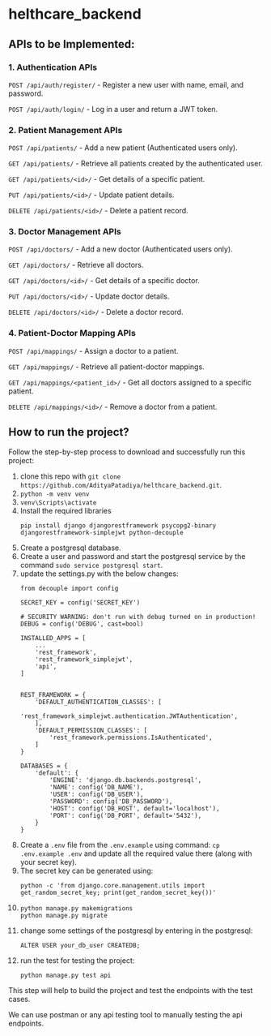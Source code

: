 # helthcare_backend
## APIs to be Implemented:

### 1. Authentication APIs

`POST /api/auth/register/` - Register a new user with name, email, and password.

`POST /api/auth/login/` - Log in a user and return a JWT token.
### 2. Patient Management APIs
`POST /api/patients/` - Add a new patient (Authenticated users only).

`GET /api/patients/` - Retrieve all patients created by the authenticated user.

`GET /api/patients/<id>/` - Get details of a specific patient.

`PUT /api/patients/<id>/` - Update patient details.

`DELETE /api/patients/<id>/` - Delete a patient record.


### 3. Doctor Management APIs
`POST /api/doctors/` - Add a new doctor (Authenticated users only).

`GET /api/doctors/` - Retrieve all doctors.

`GET /api/doctors/<id>/` - Get details of a specific doctor.

`PUT /api/doctors/<id>/` - Update doctor details.

`DELETE /api/doctors/<id>/` - Delete a doctor record.


### 4. Patient-Doctor Mapping APIs
`POST /api/mappings/` - Assign a doctor to a patient.

`GET /api/mappings/` - Retrieve all patient-doctor mappings.

`GET /api/mappings/<patient_id>/` - Get all doctors assigned to a specific patient.

`DELETE /api/mappings/<id>/` - Remove a doctor from a patient.



## How to run the project?
Follow the step-by-step process to download and successfully run this project:

1. clone this repo with `git clone https://github.com/AdityaPatadiya/helthcare_backend.git`.
2. `python -m venv venv`
3. `venv\Scripts\activate`
4. Install the required libraries
   ```
   pip install django djangorestframework psycopg2-binary djangorestframework-simplejwt python-decouple
   ```
5. Create a postgresql database.
6. Create a user and password and start the postgresql service by the command `sudo service postgresql start`.
7. update the settings.py with the below changes:
    ```
    from decouple import config
    
    SECRET_KEY = config('SECRET_KEY')
    
    # SECURITY WARNING: don't run with debug turned on in production!
    DEBUG = config('DEBUG', cast=bool)
    
    INSTALLED_APPS = [
        ...
        'rest_framework',
        'rest_framework_simplejwt',
        'api',
    ]
    
    
    REST_FRAMEWORK = {
        'DEFAULT_AUTHENTICATION_CLASSES': [
            'rest_framework_simplejwt.authentication.JWTAuthentication',
        ],
        'DEFAULT_PERMISSION_CLASSES': [
            'rest_framework.permissions.IsAuthenticated',
        ]
    }
    
    DATABASES = {
        'default': {
            'ENGINE': 'django.db.backends.postgresql',
            'NAME': config('DB_NAME'),
            'USER': config('DB_USER'),
            'PASSWORD': config('DB_PASSWORD'),
            'HOST': config('DB_HOST', default='localhost'),
            'PORT': config('DB_PORT', default='5432'),
        }
    }
    
    ```
8. Create a `.env` file from the `.env.example` using command: `cp .env.example .env` and update all the required value there (along with your secret key).
9. The secret key can be generated using:
    ```
    python -c 'from django.core.management.utils import get_random_secret_key; print(get_random_secret_key())'
    ```
10. ```
    python manage.py makemigrations
    python manage.py migrate
    ```
12. change some settings of the postgresql by entering in the postgresql:
    ```
    ALTER USER your_db_user CREATEDB;
    ```
13. run the test for testing the project:
    ```
    python manage.py test api
    ```

This step will help to build the project and test the endpoints with the test cases.

We can use postman or any api testing tool to manually testing the api endpoints.

